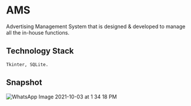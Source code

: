 # AMS
   Advertising Management System that is designed &amp; developed to manage all the in-house functions.
## Technology Stack
    Tkinter, SQLite.
## Snapshot 
![WhatsApp Image 2021-10-03 at 1 34 18 PM](https://user-images.githubusercontent.com/54453603/135745397-32d60f78-cc18-4ed6-9722-648f549c7acf.jpeg)
